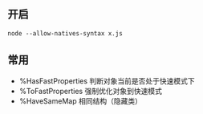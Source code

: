 ## 开启
```
node --allow-natives-syntax x.js
```

## 常用

* %HasFastProperties 判断对象当前是否处于快速模式下
* %ToFastProperties 强制优化对象到快速模式
* %HaveSameMap 相同结构（隐藏类）